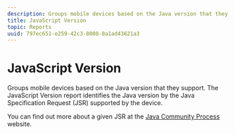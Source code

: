 ```yaml
---
description: Groups mobile devices based on the Java version that they support. The JavaScript Version report identifies the Java version by the Java Specification Request (JSR) supported by the device.
title: JavaScript Version
topic: Reports
uuid: 797ec651-e259-42c3-8008-8a1ad43621a3
---
```


# JavaScript Version

Groups mobile devices based on the Java version that they support. The JavaScript Version report identifies the Java version by the Java Specification Request (JSR) supported by the device.

You can find out more about a given JSR at the [Java Community Process](https://jcp.org/en/jsr/overview) website.
